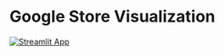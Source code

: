 # Google Store Visualization

[![Streamlit App](https://static.streamlit.io/badges/streamlit_badge_black_white.svg)](https://tal-amar-google-store-visualization-project-app-ys0rqn.streamlit.app/)